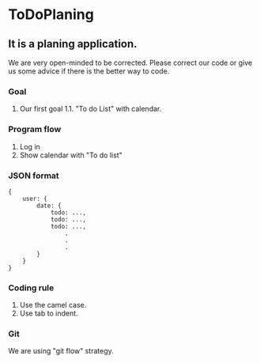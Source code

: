 # ToDoPlaning

## It is a planing application.

We are very open-minded to be corrected.
Please correct our code or give us some advice if there is the better way to code.

### Goal
1. Our first goal
1.1. "To do List" with calendar.

### Program flow
1. Log in
2. Show calendar with "To do list"

### JSON format
```
{
    user: {
        date: {
            todo: ...,
            todo: ...,
            todo: ...,
                .
                .
                .
        }
    }
}
```

### Coding rule
1. Use the camel case.
2. Use tab to indent.

### Git
We are using "git flow" strategy.